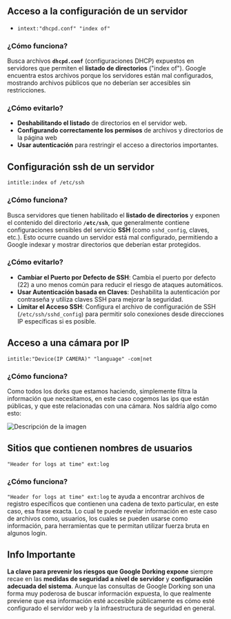 
## Acceso a la configuración de un servidor
- `intext:"dhcpd.conf" "index of"`
### ¿Cómo funciona?

Busca archivos **`dhcpd.conf`** (configuraciones DHCP) expuestos en servidores que permiten el **listado de directorios** ("index of"). Google encuentra estos archivos porque los servidores están mal configurados, mostrando archivos públicos que no deberían ser accesibles sin restricciones.
### ¿Cómo evitarlo?

- **Deshabilitando el listado** de directorios en el servidor web.
- **Configurando correctamente los permisos** de archivos y directorios de la página web
- **Usar autenticación** para restringir el acceso a directorios importantes.

## Configuración ssh de un servidor
`intitle:index of /etc/ssh`

### ¿Cómo funciona?

Busca servidores que tienen habilitado el **listado de directorios** y exponen el contenido del directorio **`/etc/ssh`**, que generalmente contiene configuraciones sensibles del servicio **SSH** (como `sshd_config`, claves, etc.). Esto ocurre cuando un servidor está mal configurado, permitiendo a Google indexar y mostrar directorios que deberían estar protegidos.

### ¿Cómo evitarlo?

- **Cambiar el Puerto por Defecto de SSH**: Cambia el puerto por defecto (22) a uno menos común para reducir el riesgo de ataques automáticos.
- **Usar Autenticación basada en Claves**: Deshabilita la autenticación por contraseña y utiliza claves SSH para mejorar la seguridad.
- **Limitar el Acceso SSH**: Configura el archivo de configuración de SSH (`/etc/ssh/sshd_config`) para permitir solo conexiones desde direcciones IP específicas si es posible.


## Acceso a una cámara por IP

`intitle:"Device(IP CAMERA)" "language" -com|net`

### ¿Cómo funciona?

Como todos los dorks que estamos haciendo, simplemente filtra la información que necesitamos, en este caso cogemos las ips que están públicas, y que este relacionadas con una cámara. Nos saldría algo como esto: 

![Descripción de la imagen](Screenshot_from_2024-10-22_13-27-55.png)

## Sitios que contienen nombres de usuarios

`"Header for logs at time" ext:log`

### ¿Cómo funciona?

`"Header for logs at time" ext:log` te ayuda a encontrar archivos de registro específicos que contienen una cadena de texto particular, en este caso, esa frase exacta. Lo cual te puede revelar información en este caso de archivos como, usuarios, los cuales se pueden usarse como información, para herramientas que te permitan utilizar fuerza bruta en algunos login.


## Info Importante

**La clave para prevenir los riesgos que Google Dorking expone** siempre recae en las **medidas de seguridad a nivel de servidor** y **configuración adecuada del sistema**. Aunque las consultas de Google Dorking son una forma muy poderosa de buscar información expuesta, lo que realmente previene que esa información esté accesible públicamente es cómo esté configurado el servidor web y la infraestructura de seguridad en general.

